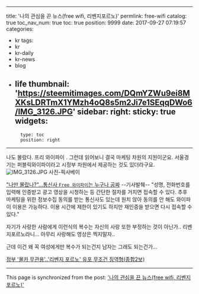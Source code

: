 
---
title: '나의 관심을 끈 뉴스(free wifi, 리벤지포르노)'
permlink: free-wifi
catalog: true
toc_nav_num: true
toc: true
position: 9999
date: 2017-09-27 07:19:57
categories:
- kr
tags:
- kr
- kr-daily
- kr-news
- blog
- life
thumbnail: 'https://steemitimages.com/DQmYZWu9ei8MXKsLDRTmX1YMzh4oQ8s5m2Ji7e1SEqqDWo6/IMG_3126.JPG'
sidebar:
    right:
        sticky: true
widgets:
    -
        type: toc
        position: right
---


나도 몰랐다. 프리 와이파이 . 그런데  읽어보니 결국 마케팅 차원의 지원이군요.  서울경기는 퍼블릭와이파이라고 시정부 차원에서 제공하는 것도 있더라구요. 
![IMG_3126.JPG](https://steemitimages.com/DQmYZWu9ei8MXKsLDRTmX1YMzh4oQ8s5m2Ji7e1SEqqDWo6/IMG_3126.JPG)
사진-픽사베이

["나만 몰랐나?"…통신사 `Free 와이파이`는 누구나 공짜](http://m.mk.co.kr/news/headline/2017/639095)
--기사발췌--
"성명, 전화번호를 입력해 인증받고 광고 영상을 시청하는 등 간단한 절차를 거치면 접속할 수 있다. 추후 마케팅을 위한 정보수집 동의를 받는 통신사도 있는데 원치 않아 동의를 안 해도 와이파이 이용은 가능하다. 이용 시간에 제한이 있기도 하지만 재인증을 받으면 다시 접속할 수 있다."



자기가 사랑한 사람에게 이런식의 복수는 자신의 사랑 또한 부정하는 것이 아닌가.. 리벤지포르노라니... 아무리 사랑해도 영상은 찍지말자..

근데 이건 왜 꼭 여성에게만 복수가 되는건지 남자는 그래도 되는건가...

[정부 '몰카 무관용'..'리벤지 포르노' 유포 무조건 징역형(종합2보)](http://v.media.daum.net/v/20170926173051398?f=m)

- - -

This page is synchronized from the post: ['나의 관심을 끈 뉴스(free wifi, 리벤지포르노)'](https://steemit.com/@kingbit/free-wifi)
